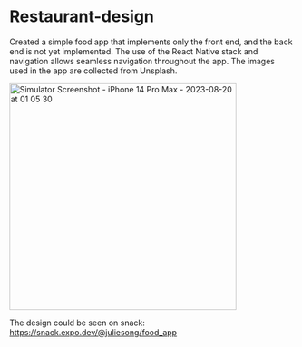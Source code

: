 # Restaurant-design
Created a simple food app that implements only the front end, and the back end is not yet implemented. The use of the React Native stack and navigation allows seamless navigation throughout the app. The images used in the app are collected from Unsplash.

<img src="food_app_screenshot1.PNG" alt="Simulator Screenshot - iPhone 14 Pro Max - 2023-08-20 at 01 05 30" width="400">

The design could be seen on snack:
https://snack.expo.dev/@juliesong/food_app
